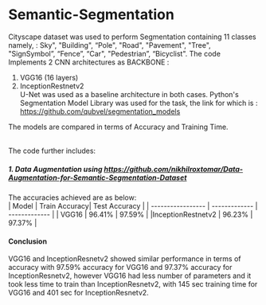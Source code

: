 # Semantic-Segmentation
Cityscape dataset was used to perform Segmentation containing 11 classes namely, : Sky", "Building", “Pole", "Road", "Pavement", "Tree", "SignSymbol”, “Fence”, “Car", "Pedestrian”, “Bicyclist". The code Implements 2 CNN architectures as BACKBONE : </br>
1. VGG16 (16 layers)</br>
2. InceptionRestnetv2 </br>
U-Net was used as a baseline architecture in both cases. Python's Segmentation Model Library was used for the task, the link for which is : https://github.com/qubvel/segmentation_models

The models are compared in terms of Accuracy and Training Time. </br></br>

The code further includes:</br>
##### 1. Data Augmentation using https://github.com/nikhilroxtomar/Data-Augmentation-for-Semantic-Segmentation-Dataset

The accuracies achieved are as below: </br>
|       Model       | Train Accuracy| Test Accuracy |
| ----------------- | ------------- | ------------- |
|       VGG16       |     96.41%    |     97.59%    |
|InceptionRestnetv2 |     96.23%    |     97.37%    |

#### Conclusion
VGG16 and InceptionResnetv2 showed similar performance in terms of accuracy with 97.59% accuracy for VGG16 and 97.37% accuracy for InceptionResnetv2, 
however VGG16 had less number of parameters and it took less time to train than InceptionResnetv2, with 145 sec training time for VGG16 and 401 sec for InceptionResnetv2.
